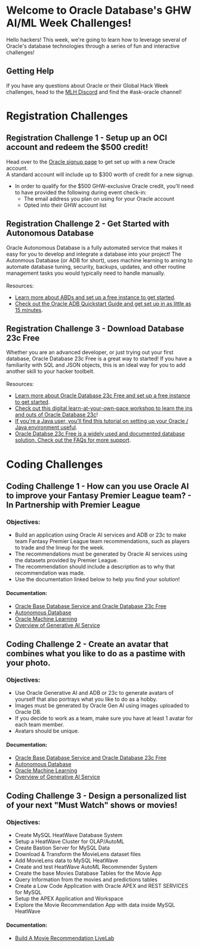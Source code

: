 # Welcome to Oracle Database's GHW AI/ML Week Challenges!

Hello hackers!  This week, we're going to learn how to leverage several of Oracle's database technologies through a series of fun and interactive challenges! 

## Getting Help 

If you have any questions about Oracle or their Global Hack Week challenges, head to the [MLH Discord](https://discord.mlh.io/) and find the #ask-oracle channel!

# Registration Challenges

## Registration Challenge 1 - Setup up an OCI account and redeem the $500 credit!

Head over to the [Oracle signup page](https://hackp.ac/ghwaiml24-oracle-signup) to get set up with a new Oracle account. 
<br>
A standard account will include up to $300 worth of credit for a new signup.  
* In order to qualify for the $500 GHW-exclusive Oracle credit, you'll need to have provided the following during event check-in:
  * The email address you plan on using for your Oracle account
  * Opted into their GHW account list

## Registration Challenge 2 - Get Started with Autonomous Database

Oracle Autonomous Database is a fully automated service that makes it easy for you to develop and integrate a database into your project! 
The Autonmous Database (or ADB for short), uses machine learning to arning to automate database tuning, security, backups, updates, and other routine management tasks you would typically need to handle manually.
<br><br>
Resources:
* [Learn more about ABDs and set up a free instance to get started](https://hackp.ac/ghwaiml24-oracle-adb-gettingstarted).
* [Check out the Oracle ADB Quickstart Guide and get set up in as little as 15 minutes](https://hackp.ac/ghwaiml24-oracle-adb-quickstartguide). 

## Registration Challenge 3 - Download Database 23c Free

Whether you are an advanced developer, or just trying out your first database, Oracle Database 23c Free is a great way to started! 
If you have a familiarity with SQL and JSON objects, this is an ideal way for you to add another skill to your hacker toolbelt. 
<br><br>
Resources: 
* [Learn more about Oracle Database 23c Free and set up a free instance to get started](https://hackp.ac/ghwaiml24-oracle-freedb-gettingstarted).
* [Check out this digital learn-at-your-own-pace workshop to learn the ins and outs of Oracle Database 23c](https://hackp.ac/ghwaiml24-oracle-db23cworkshop)!
* [If you're a Java user, you'll find this tutorial on setting up your Oracle / Java environment useful](https://hackp.ac/ghwaiml24-oracle-jsonjavatutorial).
* [Oracle Databse 23c Free is a widely used and documented database solution. Check out the FAQs for more support](https://hackp.ac/ghwaiml24-oracle-dbfaq).


# Coding Challenges

## Coding Challenge 1 - How can you use Oracle AI to improve your Fantasy Premier League team? - In Partnership with Premier League
### Objectives: 
* Build an application using Oracle AI services and ADB or 23c to make team Fantasy Premier League team recommendations, such as players to trade and the lineup for the week.
* The recommendations must be generated by Oracle AI services using the datasets provided by Premier League. 
* The recommendation should include a description as to why that recommendation was made.
* Use the documentation linked below to help you find your solution!
#### Documentation: 
* [Oracle Base Database Service and Oracle Database 23c Free](https://hackp.ac/ghwaiml24-oracle-docs23c)
* [Autonomous Database](https://hackp.ac/ghwaiml24-oracle-docsadb)
* [Oracle Machine Learning](https://hackp.ac/ghwaiml24-oracle-docsDBML)
* [Overview of Generative AI Service](https://hackp.ac/ghwaiml24-oracle-docsOCIAI)

## Coding Challenge 2 - Create an avatar that combines what you like to do as a pastime with your photo. 
### Objectives: 
* Use Oracle Generative AI and ADB or 23c to generate avatars of yourself that also portrays what you like to do as a hobby.
* Images must be generated by Oracle Gen AI using images uploaded to Oracle DB.
* If you decide to work as a team, make sure you have at least 1 avatar for each team member.
* Avatars should be unique.
#### Documentation:
* [Oracle Base Database Service and Oracle Database 23c Free](https://hackp.ac/ghwaiml24-oracle-docs23c)
* [Autonomous Database](https://hackp.ac/ghwaiml24-oracle-docsadb)
* [Oracle Machine Learning](https://hackp.ac/ghwaiml24-oracle-docsDBML)
* [Overview of Generative AI Service](https://hackp.ac/ghwaiml24-oracle-docsOCIAI)

## Coding Challenge 3 - Design a personalized list of your next "Must Watch" shows or movies!
### Objectives: 
* Create MySQL HeatWave Database System
* Setup a HeatWave Cluster for OLAP/AutoML
* Create Bastion Server for MySQL Data
* Download & Transform the MovieLens dataset files
* Add MovieLens data to MySQL HeatWave
* Create and test HeatWave AutoML Recommender System
* Create the base Movies Database Tables for the Movie App
* Query Information from the movies and predictions tables
* Create a Low Code Application with Oracle APEX and REST SERVICES for MySQL
* Setup the APEX Application and Workspace
* Explore the Movie Recommendation App with data inside MySQL HeatWave
#### Documentation:
* [Build A Movie Recommendation LiveLab](https://hackp.ac/ghwaiml24-oracle-movie)




